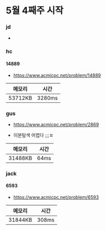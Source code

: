 # 5월 4째주 시작

### jd
-

### hc

#### 14889

- https://www.acmicpc.net/problem/14889

|메모리|시간|
|--|--|
|53712KB|3280ms|

### gus

- https://www.acmicpc.net/problem/2869

- 이분탐색 어렵다 ;;;ㅍ
  
|메모리|시간|
|--|--|
|31488KB|64ms|


### jack

#### 6593

- https://www.acmicpc.net/problem/6593
  
|메모리|시간|
|--|--|
|31844KB|308ms|
